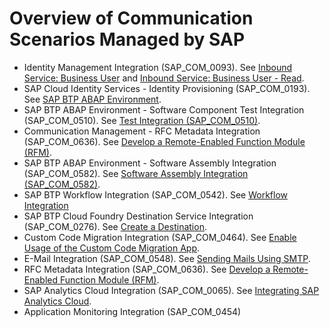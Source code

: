 <!-- loio2d16f49f1b0c4da096e0aacd8409e75b -->

# Overview of Communication Scenarios Managed by SAP

-   Identity Management Integration \(SAP\_COM\_0093\). See [Inbound Service: Business User](Inbound_Service_Business_User_a631f4e.md) and [Inbound Service: Business User - Read](Inbound_Service_Business_User_-_Read_535e7af.md).
-   SAP Cloud Identity Services - Identity Provisioning \(SAP\_COM\_0193\). See [SAP BTP ABAP Environment](https://help.sap.com/viewer/f48e822d6d484fa5ade7dda78b64d9f5/Cloud/en-US/e763123cbba9418d99a43b72c9783c60.html).
-   SAP BTP ABAP Environment - Software Component Test Integration \(SAP\_COM\_0510\). See [Test Integration \(SAP\_COM\_0510\)](Test_Integration_(SAP_COM_0510)_b04a9ae.md).
-   Communication Management - RFC Metadata Integration \(SAP\_COM\_0636\). See [Develop a Remote-Enabled Function Module \(RFM\)](Develop_a_Remote-Enabled_Function_Module_(RFM)_abf7105.md).
-   SAP BTP ABAP Environment - Software Assembly Integration \(SAP\_COM\_0582\). See [Software Assembly Integration \(SAP\_COM\_0582\)](Software_Assembly_Integration_(SAP_COM_0582)_26b8df5.md).
-   SAP BTP Workflow Integration \(SAP\_COM\_0542\). See [Workflow Integration](Workflow_Integration_b7931f7.md) 
-   SAP BTP Cloud Foundry Destination Service Integration \(SAP\_COM\_0276\). See [Create a Destination](Create_a_Destination_3fa7934.md).
-   Custom Code Migration Integration \(SAP\_COM\_0464\). See [Enable Usage of the Custom Code Migration App](Enable_Usage_of_the_Custom_Code_Migration_App_34f67ed.md).
-   E-Mail Integration \(SAP\_COM\_0548\). See [Sending Mails Using SMTP](Sending_Mails_Using_SMTP_8d1f989.md).
-   RFC Metadata Integration \(SAP\_COM\_0636\). See [Develop a Remote-Enabled Function Module \(RFM\)](Develop_a_Remote-Enabled_Function_Module_(RFM)_abf7105.md).
-   SAP Analytics Cloud Integration \(SAP\_COM\_0065\). See [Integrating SAP Analytics Cloud](Integrating_SAP_Analytics_Cloud_587aec4.md).
-   Application Monitoring Integration \(SAP\_COM\_0454\)

